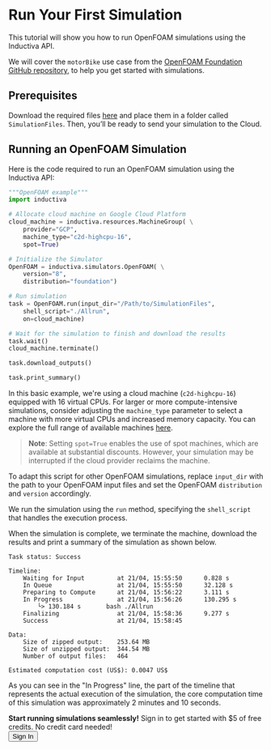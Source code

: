 # Run Your First Simulation
This tutorial will show you how to run OpenFOAM simulations using the Inductiva API. 

We will cover the `motorBike` use case from the [OpenFOAM Foundation GitHub repository](https://github.com/OpenFOAM/OpenFOAM-8/tree/version-8/tutorials), to help you get started with simulations.

## Prerequisites
Download the required files [here](https://github.com/OpenFOAM/OpenFOAM-8/tree/version-8/tutorials/incompressible/simpleFoam/motorBike) and place them in a folder called `SimulationFiles`. Then, you’ll be ready to send your simulation to the Cloud.

## Running an OpenFOAM Simulation
Here is the code required to run an OpenFOAM simulation using the Inductiva API:

```python
"""OpenFOAM example"""
import inductiva

# Allocate cloud machine on Google Cloud Platform
cloud_machine = inductiva.resources.MachineGroup( \
    provider="GCP",
    machine_type="c2d-highcpu-16",
	spot=True)

# Initialize the Simulator
OpenFOAM = inductiva.simulators.OpenFOAM( \
    version="8",
	distribution="foundation")

# Run simulation
task = OpenFOAM.run(input_dir="/Path/to/SimulationFiles",
    shell_script="./Allrun",
    on=cloud_machine)

# Wait for the simulation to finish and download the results
task.wait()
cloud_machine.terminate()

task.download_outputs()

task.print_summary()
```

In this basic example, we're using a cloud machine (`c2d-highcpu-16`) equipped with 16 virtual CPUs. 
For larger or more compute-intensive simulations, consider adjusting the `machine_type` parameter to select 
a machine with more virtual CPUs and increased memory capacity. You can explore the full range of available machines [here](https://console.inductiva.ai/machine-groups/instance-types).

> **Note**: Setting `spot=True` enables the use of spot machines, which are available at substantial discounts. 
> However, your simulation may be interrupted if the cloud provider reclaims the machine.

To adapt this script for other OpenFOAM simulations, replace `input_dir` with the
path to your OpenFOAM input files and set the OpenFOAM `distribution` and `version` accordingly.

We run the simulation using the `run` method, specifying the `shell_script` that handles the execution process.

When the simulation is complete, we terminate the machine, download the results and print a summary of the simulation as shown below.

```
Task status: Success

Timeline:
	Waiting for Input         at 21/04, 15:55:50      0.828 s
	In Queue                  at 21/04, 15:55:50      32.128 s
	Preparing to Compute      at 21/04, 15:56:22      3.111 s
	In Progress               at 21/04, 15:56:26      130.295 s
		└> 130.184 s       bash ./Allrun
	Finalizing                at 21/04, 15:58:36      9.277 s
	Success                   at 21/04, 15:58:45      

Data:
	Size of zipped output:    253.64 MB
	Size of unzipped output:  344.54 MB
	Number of output files:   464

Estimated computation cost (US$): 0.0047 US$
```

As you can see in the "In Progress" line, the part of the timeline that represents the actual execution of the simulation, 
the core computation time of this simulation was approximately 2 minutes and 10 seconds.

<div class="cta-bar">
  <div class="cta-text">
    <strong>Start running simulations seamlessly!</strong> Sign in to get started with $5 of free credits. No credit card needed!
  </div>
  <button  onclick="window.open('https://console.inductiva.ai/', '_blank')" target="_blank" class="cta-button">Sign In</button>
</div>

